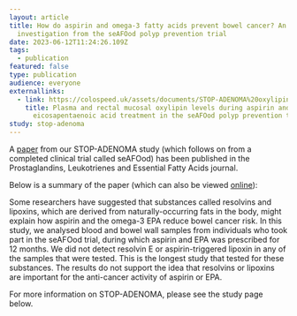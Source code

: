 ```yaml
---
layout: article
title: How do aspirin and omega-3 fatty acids prevent bowel cancer? An
  investigation from the seAFOod polyp prevention trial
date: 2023-06-12T11:24:26.109Z
tags:
  - publication
featured: false
type: publication
audience: everyone
externallinks:
  - link: https://colospeed.uk/assets/documents/STOP-ADENOMA%20oxylipins%20paper%20PLEFA%202023.pdf
    title: Plasma and rectal mucosal oxylipin levels during aspirin and
      eicosapentaenoic acid treatment in the seAFOod polyp prevention trial
study: stop-adenoma
---
```

A [paper](https://colospeed.uk/assets/documents/STOP-ADENOMA%20oxylipins%20paper%20PLEFA%202023.pdf) from our STOP-ADENOMA study (which follows on from a completed clinical trial called seAFOod) has been published in the Prostaglandins, Leukotrienes and Essential Fatty Acids journal. 

Below is a summary of the paper (which can also be viewed [online](https://colospeed.uk/assets/documents/STOP-ADENOMA%20oxylipins%20paper%20PLEFA%202023.pdf)):

Some researchers have suggested that substances called resolvins and lipoxins, which are derived from naturally-occurring fats in the body, might explain how aspirin and the omega-3 EPA reduce bowel cancer risk. In this study, we analysed blood and bowel wall samples from individuals who took part in the seAFOod trial, during which aspirin and EPA was prescribed for 12 months. We did not detect resolvin E or aspirin-triggered lipoxin in any of the samples that were tested. This is the longest study that tested for these substances. The results do not support the idea that resolvins or lipoxins are important for the anti-cancer activity of aspirin or EPA.

F﻿or more information on STOP-ADENOMA, please see the study page below.